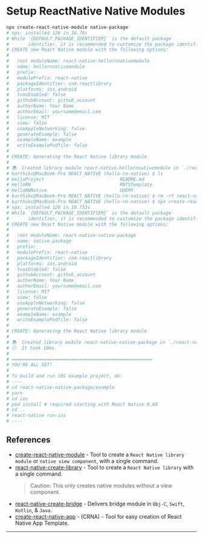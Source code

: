 # Setup ReactNative Native Modules

```bash
npx create-react-native-module native-package
# npx: installed 128 in 16.78s
# While `{DEFAULT_PACKAGE_IDENTIFIER}` is the default package
#       identifier, it is recommended to customize the package identifier.
# CREATE new React Native module with the following options:
#
#   root moduleName: react-native-hellornnativemodule
#   name: hellornnativemodule
#   prefix:
#   modulePrefix: react-native
#   packageIdentifier: com.reactlibrary
#   platforms: ios,android
#   tvosEnabled: false
#   githubAccount: github_account
#   authorName: Your Name
#   authorEmail: yourname@email.com
#   license: MIT
#   view: false
#   useAppleNetworking: false
#   generateExample: false
#   exampleName: example
#   writeExamplePodfile: false
#
# CREATE: Generating the React Native library module
#
# 📚  Created library module react-native-hellornnativemodule in `./react-native-hellornnativemodule`.
# karthikc@MacBook-Pro REACT_NATIVE (hello-rn-native) $ ls
# HelloProject                            README.md                               react-native-hellornnativemodule
# HelloRN                                 RNTSTemplate
# HelloRNNative                           UDEMY
# karthikc@MacBook-Pro REACT_NATIVE (hello-rn-native) $ rm -rf react-native-hellornnativemodule/
# karthikc@MacBook-Pro REACT_NATIVE (hello-rn-native) $ npx create-react-native-module native-package
# npx: installed 128 in 10.753s
# While `{DEFAULT_PACKAGE_IDENTIFIER}` is the default package
#       identifier, it is recommended to customize the package identifier.
# CREATE new React Native module with the following options:
#
#   root moduleName: react-native-native-package
#   name: native-package
#   prefix:
#   modulePrefix: react-native
#   packageIdentifier: com.reactlibrary
#   platforms: ios,android
#   tvosEnabled: false
#   githubAccount: github_account
#   authorName: Your Name
#   authorEmail: yourname@email.com
#   license: MIT
#   view: false
#   useAppleNetworking: false
#   generateExample: false
#   exampleName: example
#   writeExamplePodfile: false
#
# CREATE: Generating the React Native library module
#
# 📚  Created library module react-native-native-package in `./react-native-native-package`.
# 🕘  It took 10ms.
#
# ====================================================
# YOU'RE ALL SET!
#
# To build and run iOS example project, do:
# ----
# cd react-native-native-package/example
# yarn
# cd ios
# pod install # required starting with React Native 0.60
# cd ..
# react-native run-ios
# ----
```

## References

- [create-react-native-module][create-react-native-module] - Tool to create a `React Native library module` or `native view component`, with a single command.
- [react-native-create-library] - Tool to create a `React Native library` with a single command.
    > Caution: This only creates native modules without a view component.
- [react-native-create-bridge] - Delivers bridge module in `Obj-C`, `Swift`, `Kotlin`, & `Java`.
- [create-react-native-app] - (CRNA) - Tool for easy creation of React Native App Template.

---
[create-react-native-module]: https://www.npmjs.com/package/create-react-native-module
[react-native-create-library]: https://www.npmjs.com/package/react-native-create-library
[react-native-create-bridge]: https://www.npmjs.com/package/react-native-create-bridge
[create-react-native-app]: https://facebook.github.io/react-native/blog/2017/03/13/introducing-create-react-native-app
